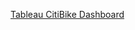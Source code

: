 [Tableau CitiBike Dashboard](https://public.tableau.com/app/profile/frank.bucalo/viz/CitiBike_16573792376440/CitiBike?publish=yes)
